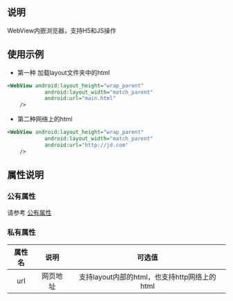 ## 说明
WebView内嵌浏览器，支持H5和JS操作
## 使用示例
- 第一种 加载layout文件夹中的html
```xml
<WebView android:layout_height="wrap_parent"
            android:layout_width="match_parent"
            android:url="main.html"
    />
```

- 第二种网络上的html
```xml
<WebView android:layout_height="wrap_parent"
            android:layout_width="match_parent"
            android:url="http://jd.com"
    />
```


## 属性说明

### 公有属性
请参考 [公有属性](/zh-cn/funcs/ui/ui-native-view.md#公有属性)

### 私有属性

| 属性名 | 说明 | 可选值 |
| :------: | :------: | :------: |
| url | 网页地址 | 支持layout内部的html，也支持http网络上的html |

